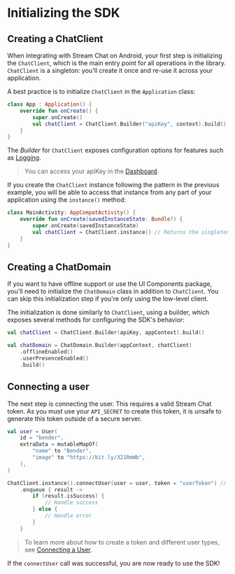 # Initializing the SDK

## Creating a ChatClient

When integrating with Stream Chat on Android, your first step is initializing the `ChatClient`, which is the main entry point for all operations in the library. `ChatClient` is a singleton: you'll create it once and re-use it across your application.

A best practice is to initialize `ChatClient` in the `Application` class:

 ```kotlin
 class App : Application() {
     override fun onCreate() {
         super.onCreate()
         val chatClient = ChatClient.Builder("apiKey", context).build()
     }
 }
 ```

The _Builder_ for `ChatClient` exposes configuration options for features such as [Logging](./05-logging.md).

> You can access your apiKey in the [Dashboard](https://getstream.io/dashboard).

If you create the `ChatClient` instance following the pattern in the previous example, you will be able to access that instance from any part of your application using the `instance()` method:

```kotlin
class MainActivity: AppCompatActivity() {
    override fun onCreate(savedInstanceState: Bundle?) {
        super.onCreate(savedInstanceState)
        val chatClient = ChatClient.instance() // Returns the singleton instance of ChatClient
    }
}
```

## Creating a ChatDomain

If you want to have offline support or use the UI Components package, you'll need to initialize the `ChatDomain` class in addition to `ChatClient`. You can skip this initialization step if you're only using the low-level client.

The initialization is done similarly to `ChatClient`, using a builder, which exposes several methods for configuring the SDK's behavior:

```kotlin
val chatClient = ChatClient.Builder(apiKey, appContext).build()

val chatDomain = ChatDomain.Builder(appContext, chatClient)
    .offlineEnabled()
    .userPresenceEnabled()
    .build()
```

## Connecting a user

The next step is connecting the user. This requires a valid Stream Chat token. As you must use your `API_SECRET` to create this token, it is unsafe to generate this token outside of a secure server.

```kotlin
val user = User(
    id = "bender",
    extraData = mutableMapOf(
        "name" to "Bender",
        "image" to "https://bit.ly/321RmWb",
    ),
)

ChatClient.instance().connectUser(user = user, token = "userToken") // Replace with a real token
    .enqueue { result ->
        if (result.isSuccess) {
            // Handle success
        } else {
            // Handle error
        }
    }
```

> To learn more about how to create a token and different user types, see [Connecting a User](../02-client/01-users.md#connecting-a-user).


If the `connectUser` call was successful, you are now ready to use the SDK!
